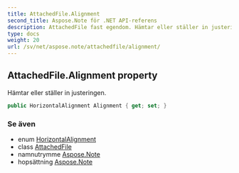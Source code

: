 ```yaml
---
title: AttachedFile.Alignment
second_title: Aspose.Note för .NET API-referens
description: AttachedFile fast egendom. Hämtar eller ställer in justeringen.
type: docs
weight: 20
url: /sv/net/aspose.note/attachedfile/alignment/
---
```

## AttachedFile.Alignment property

Hämtar eller ställer in justeringen.

```csharp
public HorizontalAlignment Alignment { get; set; }
```

### Se även

* enum [HorizontalAlignment](../../horizontalalignment/)
* class [AttachedFile](../)
* namnutrymme [Aspose.Note](../../attachedfile/)
* hopsättning [Aspose.Note](../../../)


